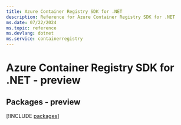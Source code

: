 ```yaml
---
title: Azure Container Registry SDK for .NET
description: Reference for Azure Container Registry SDK for .NET
ms.date: 07/22/2024
ms.topic: reference
ms.devlang: dotnet
ms.service: containerregistry
---
```

# Azure Container Registry SDK for .NET - preview
## Packages - preview
[!INCLUDE [packages](container-registry-index.md)]